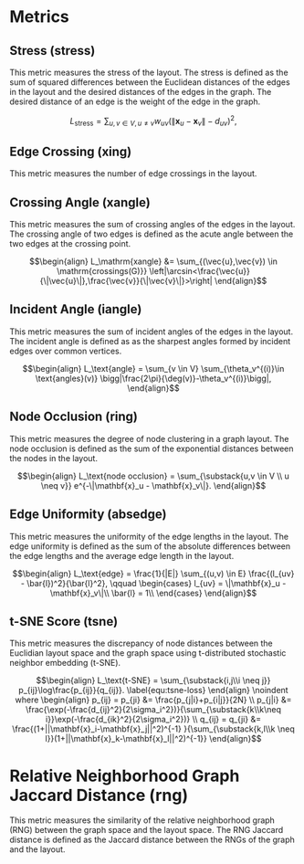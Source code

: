 # Metrics

## Stress (stress)

This metric measures the stress of the layout. The stress is defined as the sum of squared differences between the Euclidean distances of the edges in the layout and the desired distances of the edges in the graph. The desired distance of an edge is the weight of the edge in the graph.

```math
\begin{equation}
\label{stress}
L_\text{stress}=
\sum_{u, v \in V, u \neq v}
    w_{uv} \left(\|\mathbf{x}_u - \mathbf{x}_v\| - d_{uv}\right)^2 ,
\end{equation}
```

## Edge Crossing (xing)

This metric measures the number of edge crossings in the layout.

## Crossing Angle (xangle)

This metric measures the sum of crossing angles of the edges in the layout. The crossing angle of two edges is defined as the acute angle between the two edges at the crossing point.

```math
\begin{align}
L_\mathrm{xangle} &= \sum_{(\vec{u},\vec{v}) \in \mathrm{crossings(G)}} \left|\arcsin<\frac{\vec{u}}{\|\vec{u}\|},\frac{\vec{v}}{\|\vec{v}\|}>\right|
\end{align}
```

## Incident Angle (iangle)

This metric measures the sum of incident angles of the edges in the layout. The incident angle is defined as as the sharpest angles formed by incident edges over common vertices.

```math
\begin{align}
    L_\text{angle} = 
    \sum_{v \in V}
    \sum_{\theta_v^{(i)}\in \text{angles}(v)} \bigg|\frac{2\pi}{\deg(v)}-\theta_v^{(i)}\bigg|,
\end{align}
```

## Node Occlusion (ring)

This metric measures the degree of node clustering in a graph layout. The node occlusion is defined as the sum of the exponential distances between the nodes in the layout.

```math
\begin{align}
L_\text{node occlusion} =
\sum_{\substack{u,v \in V \\ u \neq v}}
e^{-\|\mathbf{x}_u - \mathbf{x}_v\|}.
\end{align}
```

## Edge Uniformity (absedge)

This metric measures the uniformity of the edge lengths in the layout. The edge uniformity is defined as the sum of the absolute differences between the edge lengths and the average edge length in the layout.

```math
\begin{align}
L_\text{edge} = 
    \frac{1}{|E|}
    \sum_{(u,v) \in E} \frac{(l_{uv} - \bar{l})^2}{\bar{l}^2},
\qquad \begin{cases}
    l_{uv} = \|\mathbf{x}_u - \mathbf{x}_v\|\\
    \bar{l} = 1\\
\end{cases}
\end{align}
```

## t-SNE Score (tsne)

This metric measures the discrepancy of node distances between the Euclidian layout space and the graph space using t-distributed stochastic neighbor embedding (t-SNE).

```math
\begin{align}
    L_\text{t-SNE} = \sum_{\substack{i,j\\i \neq j}} p_{ij}\log\frac{p_{ij}}{q_{ij}}.
    \label{equ:tsne-loss}
\end{align}

\noindent where

\begin{align}
    p_{ij} = p_{ji} &= \frac{p_{j|i}+p_{i|j}}{2N} \\ 
    p_{j|i} &= \frac{\exp(-\frac{d_{ij}^2}{2\sigma_i^2})}{\sum_{\substack{k\\k\neq i}}\exp(-\frac{d_{ik}^2}{2\sigma_i^2})} \\
    q_{ij} = q_{ji} &= \frac{(1+||\mathbf{x}_i-\mathbf{x}_j||^2)^{-1} }{\sum_{\substack{k,l\\k \neq l}}(1+||\mathbf{x}_k-\mathbf{x}_l||^2)^{-1}}
\end{align}
```

#  Relative Neighborhood Graph Jaccard Distance (rng)

This metric measures the similarity of the relative neighborhood graph (RNG) between the graph space and the layout space. The RNG Jaccard distance is defined as the Jaccard distance between the RNGs of the graph and the layout.
